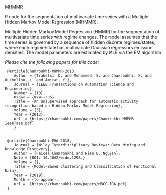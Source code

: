 MHMMR

R code for the segmentation of multivariate time series with a Multiple Hidden Markov Model Regression (MHMMR).


 Multiple Hidden Markov Model Regression (HMMR) for the segmentation of multivariate time series with regime changes. The model assumes that the time series is governed by a sequence of hidden discrete regimes/states, where each regime/state has multivariate Gaussian regressors emission densities.
The model parameters are estimated by MLE via the EM algorithm


 *Please cite the following papers for this code:*

```
 @article{Chamroukhi-MHMMR-2013,
 	Author = {Trabelsi, D. and Mohammed, S. and Chamroukhi, F. and Oukhellou, L. and Amirat, Y.},
 	Journal = {IEEE Transactions on Automation Science and Engineering},
 	Number = {10},
 	Pages = {829--335},
 	Title = {An unsupervised approach for automatic activity recognition based on Hidden Markov Model Regression},
 	Volume = {3},
 	Year = {2013},
 	url  = {https://chamroukhi.com/papers/Chamroukhi-MHMMR-IeeeTase.pdf}
 	}


 @article{Chamroukhi-FDA-2018,
  	Journal = {Wiley Interdisciplinary Reviews: Data Mining and Knowledge Discovery},
  	Author = {Faicel Chamroukhi and Hien D. Nguyen},
  	Note = {DOI: 10.1002/widm.1298.},
  	Volume = {},
  	Title = {Model-Based Clustering and Classification of Functional Data},
  	Year = {2019},
  	Month = {to appear},
  	url =  {https://chamroukhi.com/papers/MBCC-FDA.pdf}
 }
```
